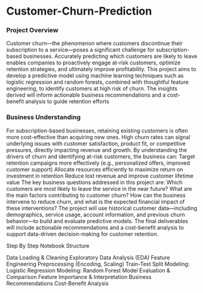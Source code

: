# Customer-Churn-Prediction
### Project Overview

Customer churn—the phenomenon where customers discontinue their subscription to a service—poses a significant challenge for subscription-based businesses. Accurately predicting which customers are likely to leave enables companies to proactively engage at-risk customers, optimize retention strategies, and ultimately improve profitability. This project aims to develop a predictive model using machine learning techniques such as logistic regression and random forests, combined with thoughtful feature engineering, to identify customers at high risk of churn. The insights derived will inform actionable business recommendations and a cost-benefit analysis to guide retention efforts
### Business Understanding
For subscription-based businesses, retaining existing customers is often more cost-effective than acquiring new ones. High churn rates can signal underlying issues with customer satisfaction, product fit, or competitive pressures, directly impacting revenue and growth. By understanding the drivers of churn and identifying at-risk customers, the business can:
Target retention campaigns more effectively (e.g., personalized offers, improved customer support)
Allocate resources efficiently to maximize return on investment in retention
Reduce lost revenue and improve customer lifetime value
The key business questions addressed in this project are:
Which customers are most likely to leave the service in the near future?
What are the main factors contributing to customer churn?
How can the business intervene to reduce churn, and what is the expected financial impact of these interventions?
The project will use historical customer data—including demographics, service usage, account information, and previous churn behavior—to build and evaluate predictive models. The final deliverables will include actionable recommendations and a cost-benefit analysis to support data-driven decision-making for customer retention.
 
 Step By Step Notebook Structure 

 Data Loading & Cleaning
Exploratory Data Analysis (EDA)
Feature Engineering
Preprocessing (Encoding, Scaling)
Train-Test Split
Modeling: Logistic Regression
Modeling: Random Forest
Model Evaluation & Comparison
Feature Importance & Interpretation
Business Recommendations
Cost-Benefit Analysis